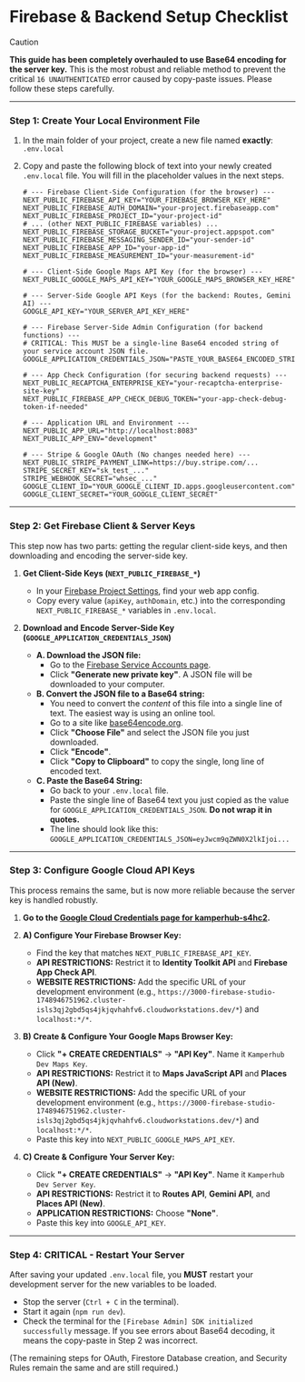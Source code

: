 
# Firebase & Backend Setup Checklist

> [!CAUTION]
> **This guide has been completely overhauled to use Base64 encoding for the server key.** This is the most robust and reliable method to prevent the critical `16 UNAUTHENTICATED` error caused by copy-paste issues. Please follow these steps carefully.

---

### Step 1: Create Your Local Environment File

1.  In the main folder of your project, create a new file named **exactly**:
    `.env.local`

2.  Copy and paste the following block of text into your newly created `.env.local` file. You will fill in the placeholder values in the next steps.

    ```env
    # --- Firebase Client-Side Configuration (for the browser) ---
    NEXT_PUBLIC_FIREBASE_API_KEY="YOUR_FIREBASE_BROWSER_KEY_HERE"
    NEXT_PUBLIC_FIREBASE_AUTH_DOMAIN="your-project.firebaseapp.com"
    NEXT_PUBLIC_FIREBASE_PROJECT_ID="your-project-id"
    # ... (other NEXT_PUBLIC_FIREBASE variables) ...
    NEXT_PUBLIC_FIREBASE_STORAGE_BUCKET="your-project.appspot.com"
    NEXT_PUBLIC_FIREBASE_MESSAGING_SENDER_ID="your-sender-id"
    NEXT_PUBLIC_FIREBASE_APP_ID="your-app-id"
    NEXT_PUBLIC_FIREBASE_MEASUREMENT_ID="your-measurement-id"
    
    # --- Client-Side Google Maps API Key (for the browser) ---
    NEXT_PUBLIC_GOOGLE_MAPS_API_KEY="YOUR_GOOGLE_MAPS_BROWSER_KEY_HERE"

    # --- Server-Side Google API Keys (for the backend: Routes, Gemini AI) ---
    GOOGLE_API_KEY="YOUR_SERVER_API_KEY_HERE"
    
    # --- Firebase Server-Side Admin Configuration (for backend functions) ---
    # CRITICAL: This MUST be a single-line Base64 encoded string of your service account JSON file.
    GOOGLE_APPLICATION_CREDENTIALS_JSON="PASTE_YOUR_BASE64_ENCODED_STRING_HERE"

    # --- App Check Configuration (for securing backend requests) ---
    NEXT_PUBLIC_RECAPTCHA_ENTERPRISE_KEY="your-recaptcha-enterprise-site-key"
    NEXT_PUBLIC_FIREBASE_APP_CHECK_DEBUG_TOKEN="your-app-check-debug-token-if-needed"

    # --- Application URL and Environment ---
    NEXT_PUBLIC_APP_URL="http://localhost:8083"
    NEXT_PUBLIC_APP_ENV="development"

    # --- Stripe & Google OAuth (No changes needed here) ---
    NEXT_PUBLIC_STRIPE_PAYMENT_LINK=https://buy.stripe.com/...
    STRIPE_SECRET_KEY="sk_test_..."
    STRIPE_WEBHOOK_SECRET="whsec_..."
    GOOGLE_CLIENT_ID="YOUR_GOOGLE_CLIENT_ID.apps.googleusercontent.com"
    GOOGLE_CLIENT_SECRET="YOUR_GOOGLE_CLIENT_SECRET"
    ```

---

### Step 2: Get Firebase Client & Server Keys

This step now has two parts: getting the regular client-side keys, and then downloading and encoding the server-side key.

1.  **Get Client-Side Keys (`NEXT_PUBLIC_FIREBASE_*`)**
    *   In your [Firebase Project Settings](https://console.firebase.google.com/u/0/project/kamperhub-s4hc2/settings/general), find your web app config.
    *   Copy every value (`apiKey`, `authDomain`, etc.) into the corresponding `NEXT_PUBLIC_FIREBASE_*` variables in `.env.local`.

2.  **Download and Encode Server-Side Key (`GOOGLE_APPLICATION_CREDENTIALS_JSON`)**
    *   **A. Download the JSON file:**
        *   Go to the [Firebase Service Accounts page](https://console.firebase.google.com/u/0/project/kamperhub-s4hc2/settings/serviceaccounts/adminsdk).
        *   Click **"Generate new private key"**. A JSON file will be downloaded to your computer.
    *   **B. Convert the JSON file to a Base64 string:**
        *   You need to convert the *content* of this file into a single line of text. The easiest way is using an online tool.
        *   Go to a site like [base64encode.org](https://www.base64encode.org/).
        *   Click **"Choose File"** and select the JSON file you just downloaded.
        *   Click **"Encode"**.
        *   Click **"Copy to Clipboard"** to copy the single, long line of encoded text.
    *   **C. Paste the Base64 String:**
        *   Go back to your `.env.local` file.
        *   Paste the single line of Base64 text you just copied as the value for `GOOGLE_APPLICATION_CREDENTIALS_JSON`. **Do not wrap it in quotes.**
        *   The line should look like this: `GOOGLE_APPLICATION_CREDENTIALS_JSON=eyJwcm9qZWN0X2lkIjoi...`

---

### Step 3: Configure Google Cloud API Keys

This process remains the same, but is now more reliable because the server key is handled robustly.

1.  **Go to the [Google Cloud Credentials page for kamperhub-s4hc2](https://console.cloud.google.com/apis/credentials?project=kamperhub-s4hc2).**

2.  **A) Configure Your Firebase Browser Key:**
    *   Find the key that matches `NEXT_PUBLIC_FIREBASE_API_KEY`.
    *   **API RESTRICTIONS:** Restrict it to **Identity Toolkit API** and **Firebase App Check API**.
    *   **WEBSITE RESTRICTIONS:** Add the specific URL of your development environment (e.g., `https://3000-firebase-studio-1748946751962.cluster-isls3qj2gbd5qs4jkjqvhahfv6.cloudworkstations.dev/*`) and `localhost:*/*`.

3.  **B) Create & Configure Your Google Maps Browser Key:**
    *   Click **"+ CREATE CREDENTIALS"** -> **"API Key"**. Name it `Kamperhub Dev Maps Key`.
    *   **API RESTRICTIONS:** Restrict it to **Maps JavaScript API** and **Places API (New)**.
    *   **WEBSITE RESTRICTIONS:** Add the specific URL of your development environment (e.g., `https://3000-firebase-studio-1748946751962.cluster-isls3qj2gbd5qs4jkjqvhahfv6.cloudworkstations.dev/*`) and `localhost:*/*`.
    *   Paste this key into `NEXT_PUBLIC_GOOGLE_MAPS_API_KEY`.

4.  **C) Create & Configure Your Server Key:**
    *   Click **"+ CREATE CREDENTIALS"** -> **"API Key"**. Name it `Kamperhub Dev Server Key`.
    *   **API RESTRICTIONS:** Restrict it to **Routes API**, **Gemini API**, and **Places API (New)**.
    *   **APPLICATION RESTRICTIONS:** Choose **"None"**.
    *   Paste this key into `GOOGLE_API_KEY`.

---

### Step 4: CRITICAL - Restart Your Server

After saving your updated `.env.local` file, you **MUST** restart your development server for the new variables to be loaded.

*   Stop the server (`Ctrl + C` in the terminal).
*   Start it again (`npm run dev`).
*   Check the terminal for the `[Firebase Admin] SDK initialized successfully` message. If you see errors about Base64 decoding, it means the copy-paste in Step 2 was incorrect.

(The remaining steps for OAuth, Firestore Database creation, and Security Rules remain the same and are still required.)
